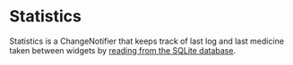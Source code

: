 # Statistics
Statistics is a ChangeNotifier that keeps track of last log and last medicine taken between widgets by [reading from the SQLite database](../db/local_db_helper.md). 